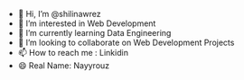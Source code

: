 - 👋 Hi, I’m @shilinawrez
- 👀 I’m interested in Web Development 
- 🌱 I’m currently learning Data Engineering
- 💞️ I’m looking to collaborate on Web Development Projects
- 📫 How to reach me : Linkidin
- 😄 Real Name: Nayyrouz

<!---
shilinawrez/shilinawrez is a ✨ special ✨ repository because its `README.md` (this file) appears on your GitHub profile.
You can click the Preview link to take a look at your changes.
--->
